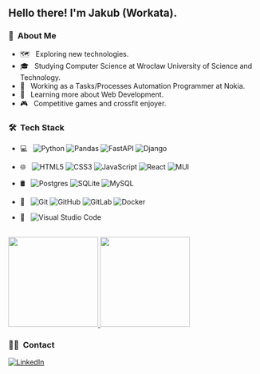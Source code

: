 <h2> Hello there! I'm Jakub (Workata).</h2>

<h3> 👦 &nbsp;About Me </h3>

- 🗺️ &nbsp; Exploring new technologies.
- 🎓 &nbsp; Studying Computer Science at Wrocław University of Science and Technology.
- 💼 &nbsp; Working as a Tasks/Processes Automation Programmer at Nokia.
- 🌱 &nbsp; Learning more about Web Development.
- 🎮 &nbsp; Competitive games and crossfit enjoyer.

<h3> 🛠 &nbsp;Tech Stack</h3>

- 💻 &nbsp;
  ![Python](https://img.shields.io/badge/python-3670A0?style=for-the-badge&logo=python&logoColor=ffdd54)
  ![Pandas](https://img.shields.io/badge/pandas-%23150458.svg?style=for-the-badge&logo=pandas&logoColor=white)
  ![FastAPI](https://img.shields.io/badge/FastAPI-005571?style=for-the-badge&logo=fastapi)
  ![Django](https://img.shields.io/badge/django-%23092E20.svg?style=for-the-badge&logo=django&logoColor=white)
  
- 🌐 &nbsp;
  ![HTML5](https://img.shields.io/badge/html5-%23E34F26.svg?style=for-the-badge&logo=html5&logoColor=white)
  ![CSS3](https://img.shields.io/badge/css3-%231572B6.svg?style=for-the-badge&logo=css3&logoColor=white)
  ![JavaScript](https://img.shields.io/badge/javascript-%23323330.svg?style=for-the-badge&logo=javascript&logoColor=%23F7DF1E)
  ![React](https://img.shields.io/badge/react-%2320232a.svg?style=for-the-badge&logo=react&logoColor=%2361DAFB)
  ![MUI](https://img.shields.io/badge/MUI-%230081CB.svg?style=for-the-badge&logo=mui&logoColor=white)
  
- 🛢 &nbsp;
  ![Postgres](https://img.shields.io/badge/postgres-%23316192.svg?style=for-the-badge&logo=postgresql&logoColor=white)
  ![SQLite](https://img.shields.io/badge/sqlite-%2307405e.svg?style=for-the-badge&logo=sqlite&logoColor=white)
  ![MySQL](https://img.shields.io/badge/mysql-%2300f.svg?style=for-the-badge&logo=mysql&logoColor=white)
  
- 🔧 &nbsp;
  ![Git](https://img.shields.io/badge/git-%23F05033.svg?style=for-the-badge&logo=git&logoColor=white)
  ![GitHub](https://img.shields.io/badge/github-%23121011.svg?style=for-the-badge&logo=github&logoColor=white)
  ![GitLab](https://img.shields.io/badge/gitlab-%23181717.svg?style=for-the-badge&logo=gitlab&logoColor=white)
  ![Docker](https://img.shields.io/badge/docker-%230db7ed.svg?style=for-the-badge&logo=docker&logoColor=white)

- 📝 &nbsp;
  ![Visual Studio Code](https://img.shields.io/badge/Visual%20Studio%20Code-0078d7.svg?style=for-the-badge&logo=visual-studio-code&logoColor=white)

<br/>

<a href="https://github.com/Workata">
  <img height="180em" src="https://github-readme-stats.vercel.app/api?username=Workata&theme=dark&show_icons=true" />
  <img height="180em" src="https://github-readme-stats.vercel.app/api/top-langs/?username=Workata&theme=dark&layout=compact" />
</a>

<br/>

<h3> 🤝🏻 &nbsp;Contact</h3>

<p align="center">

<!-- <a href="www.linkedin.com/in/jakub-tolsciuk"> -->
  [![LinkedIn](https://img.shields.io/badge/linkedin-%230077B5.svg?style=for-the-badge&logo=linkedin&logoColor=white)](https://www.linkedin.com/in/jakub-tolsciuk)
<!-- </a> -->

</p>
